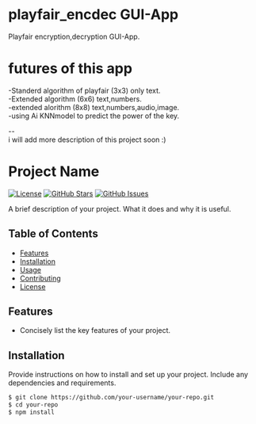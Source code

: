 # playfair_encdec GUI-App
Playfair encryption,decryption GUI-App.<br>

# futures of this app
-Standerd algorithm of playfair (3x3) only text.<br>
-Extended algorithm (6x6) text,numbers.<br>
-extended alorithm (8x8) text,numbers,audio,image.<br>
-using Ai KNNmodel to predict the power of the key.<br>

--<br>
i will add more description of this project soon :)

# Project Name

[![License](https://img.shields.io/badge/license-MIT-blue.svg)](LICENSE)
[![GitHub Stars](https://img.shields.io/github/stars/marwaneldesouki/your-repo.svg)](https://github.com/marwaneldesouki/playfair_encdec-app/stargazers)
[![GitHub Issues](https://img.shields.io/github/issues/marwaneldesouki/your-repo.svg)](https://github.com/marwaneldesouki/playfair_encdec-app/issues)

A brief description of your project. What it does and why it is useful.

## Table of Contents

- [Features](#features)
- [Installation](#installation)
- [Usage](#usage)
- [Contributing](#contributing)
- [License](#license)

## Features

- Concisely list the key features of your project.

## Installation

Provide instructions on how to install and set up your project. Include any dependencies and requirements.

```bash
$ git clone https://github.com/your-username/your-repo.git
$ cd your-repo
$ npm install

